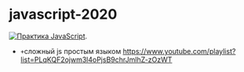 # javascript-2020

[![Практика JavaScript](https://i.ytimg.com/vi/Bluxbh9CaQ0/hqdefault.jpg?sqp=-oaymwEZCNACELwBSFXyq4qpAwsIARUAAIhCGAFwAQ==&rs=AOn4CLAXnVu8NmlbCRs0wlq4dDTeglEPPw)](https://www.youtube.com/watch?v=Bluxbh9CaQ0).

+ `+`сложный js простым языком https://www.youtube.com/playlist?list=PLqKQF2ojwm3l4oPjsB9chrJmlhZ-zOzWT
